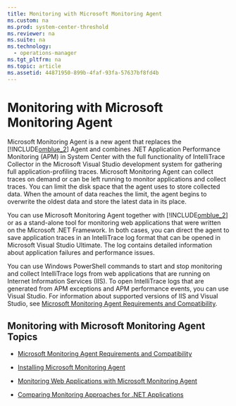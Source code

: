 ```yaml
---
title: Monitoring with Microsoft Monitoring Agent
ms.custom: na
ms.prod: system-center-threshold
ms.reviewer: na
ms.suite: na
ms.technology: 
  - operations-manager
ms.tgt_pltfrm: na
ms.topic: article
ms.assetid: 44871950-899b-4faf-93fa-57637bf8fd4b
---
```

# Monitoring with Microsoft Monitoring Agent
Microsoft Monitoring Agent is a new agent that replaces the [!INCLUDE[omblue_2](../../om/manage/includes/omblue_2_md.md)] Agent and combines .NET Application Performance Monitoring \(APM\) in System Center with the full functionality of IntelliTrace Collector in the Microsoft Visual Studio development system for gathering full application\-profiling traces. Microsoft Monitoring Agent can collect traces on demand or can be left running to monitor applications and collect traces. You can limit the disk space that the agent uses to store collected data. When the amount of data reaches the limit, the agent begins to overwrite the oldest data and store the latest data in its place.  
  
You can use Microsoft Monitoring Agent together with [!INCLUDE[omblue_2](../../om/manage/includes/omblue_2_md.md)] or as a stand\-alone tool for monitoring web applications that were written on the Microsoft .NET Framework. In both cases, you can direct the agent to save application traces in an IntelliTrace log format that can be opened in Microsoft Visual Studio Ultimate. The log contains detailed information about application failures and performance issues.  
  
You can use Windows PowerShell commands to start and stop monitoring and collect IntelliTrace logs from web applications that are running on Internet Information Services \(IIS\). To open IntelliTrace logs that are generated from APM exceptions and APM performance events, you can use Visual Studio. For information about supported versions of IIS and Visual Studio, see [Microsoft Monitoring Agent Requirements and Compatibility](../../om/manage/Microsoft-Monitoring-Agent-Requirements-and-Compatibility.md).  
  
## Monitoring with Microsoft Monitoring Agent Topics  
  
-   [Microsoft Monitoring Agent Requirements and Compatibility](../../om/manage/Microsoft-Monitoring-Agent-Requirements-and-Compatibility.md)  
  
-   [Installing Microsoft Monitoring Agent](../../om/manage/Installing-Microsoft-Monitoring-Agent.md)  
  
-   [Monitoring Web Applications with Microsoft Monitoring Agent](../../om/manage/Monitoring-Web-Applications-with-Microsoft-Monitoring-Agent.md)  
  
-   [Comparing Monitoring Approaches for .NET Applications](../../om/manage/Comparing-Monitoring-Approaches-for-.NET-Applications.md)  
  
